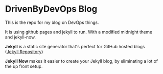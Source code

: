 
# DrivenByDevOps Blog

This is the repo for my blog on DevOps things.

It is using github pages and jekyll to run. With a modified midnight theme and jekyll-now.

**Jekyll** is a static site generator that's perfect for GitHub hosted blogs ([Jekyll Repository](https://github.com/jekyll/jekyll))

**Jekyll Now** makes it easier to create your Jekyll blog, by eliminating a lot of the up front setup.
